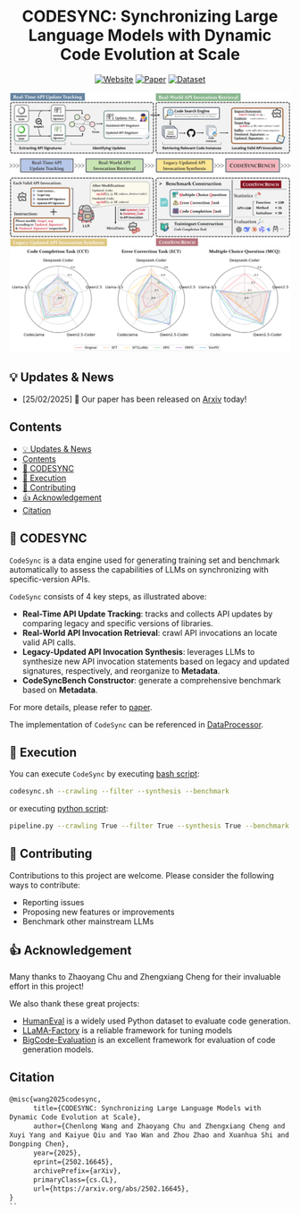 <div align="center">
<h1>CODESYNC: Synchronizing Large Language Models with Dynamic Code Evolution at Scale </h1>

[![Website](https://img.shields.io/badge/Website-%F0%9F%8C%8D-blue?style=for-the-badge&logoWidth=40)]()
[![Paper](https://img.shields.io/badge/Paper-%F0%9F%8E%93-lightgrey?style=for-the-badge&logoWidth=40)](https://arxiv.org/abs/2502.16645)
[![Dataset](https://img.shields.io/badge/Dataset-%F0%9F%92%BE-green?style=for-the-badge&logoWidth=40)]()

<img src="Figures/pipeline.png">
<img src="Figures/result.png">
<p align="center">

</p>
</div>

## 💡 Updates & News
- [25/02/2025] :page_facing_up: Our paper has been released on [Arxiv](https://arxiv.org/abs/2502.16645) today!



## Contents

- [💡 Updates \& News](#-updates--news)
- [Contents](#contents)
- [💾 CODESYNC](#-codesync)
- [🚀 Execution](#-execution)
- [🤗 Contributing](#-contributing)
- [👍 Acknowledgement](#-acknowledgement)
- [Citation](#citation)


<!-- ## Installation -->

## 💾 CODESYNC

`CodeSync` is a data engine used for generating training set and benchmark automatically to assess the capabilities of LLMs on synchronizing with specific-version APIs. 

`CodeSync` consists of 4 key steps, as illustrated above:
- **Real-Time API Update Tracking**: tracks and collects API updates by comparing legacy and specific versions of libraries. 
- **Real-World API Invocation Retrieval**: crawl API invocations an locate valid API calls.
- **Legacy-Updated API Invocation Synthesis**: leverages LLMs to synthesize new API invocation statements based on legacy and updated signatures, respectively, and reorganize to **Metadata**.
- **CodeSyncBench Constructor**: generate a comprehensive benchmark based on **Metadata**.

For more details, please refer to [paper](https://arxiv.org/abs/2502.16645).

The implementation of `CodeSync` can be referenced in [DataProcessor](DataProcessor/README.md). 

## 🚀 Execution
You can execute `CodeSync` by executing [bash script](DataProcessor/codesync.sh):
```bash
codesync.sh --crawling --filter --synthesis --benchmark
```
or executing [python script](DataProcessor/pipeline.py):
```bash
pipeline.py --crawling True --filter True --synthesis True --benchmark True
```

## 🤗 Contributing
Contributions to this project are welcome. Please consider the following ways to contribute:

- Reporting issues
- Proposing new features or improvements
- Benchmark other mainstream LLMs


## 👍 Acknowledgement
Many thanks to Zhaoyang Chu and Zhengxiang Cheng for their invaluable effort in this project!

We also thank these great projects:
- [HumanEval](https://github.com/openai/human-eval) is a widely used Python dataset to evaluate code generation. 
- [LLaMA-Factory](https://github.com/hiyouga/LLaMA-Factory) is a reliable framework for tuning models
- [BigCode-Evaluation](https://github.com/bigcode-project/bigcode-evaluation-harness) is an excellent framework for evaluation of code generation models.

## Citation

```
@misc{wang2025codesync,
      title={CODESYNC: Synchronizing Large Language Models with Dynamic Code Evolution at Scale}, 
      author={Chenlong Wang and Zhaoyang Chu and Zhengxiang Cheng and Xuyi Yang and Kaiyue Qiu and Yao Wan and Zhou Zhao and Xuanhua Shi and Dongping Chen},
      year={2025},
      eprint={2502.16645},
      archivePrefix={arXiv},
      primaryClass={cs.CL},
      url={https://arxiv.org/abs/2502.16645}, 
}
``